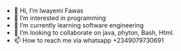 - 👋 Hi, I’m Iwayemi Fawas
- 👀 I’m interested in programming 
- 🌱 I’m currently learning software engineering
- 💞️ I’m looking to collaborate on java, phyton, Bash, Html.
- 📫 How to reach me via whatsapp +2349079730691

<!---
Addizz-cell/Addizz-cell is a ✨ special ✨ repository because its `README.md` (this file) appears on your GitHub profile.
You can click the Preview link to take a look at your changes.
--->
